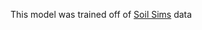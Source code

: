 This model was trained off of [Soil Sims](https://www.dropbox.com/sh/pxt5a36z08d5ax7/AABTsTK1tDQ1lzuufOuNeGAla?dl=0&preview=soil.sims.README.docx) data 